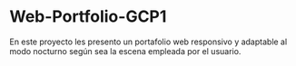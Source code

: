 # Web-Portfolio-GCP1
En este proyecto les presento un portafolio web responsivo y adaptable al modo nocturno según sea la escena empleada por el usuario.
